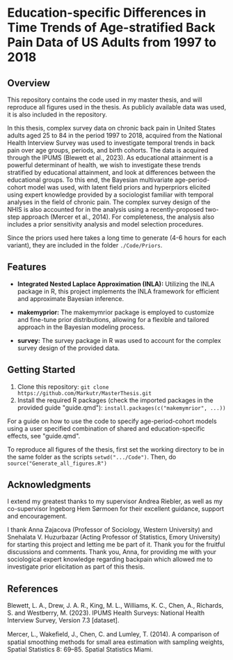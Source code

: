 # Education-specific Differences in Time Trends of Age-stratified Back Pain Data of US Adults from 1997 to 2018

## Overview

This repository contains the code used in my master thesis, and will reproduce all figures used in the thesis. As publicly available data was used, it is also included in the repository.

In this thesis, complex survey data on chronic back pain in United States adults aged 25 to 84 in the period 1997 to 2018, acquired from the National Health Interview Survey was used to investigate temporal trends in back pain over age groups, periods, and birth cohorts. The data is acquired through the IPUMS (Blewett et al., 2023). As educational attainment is a powerful determinant of health, we wish to investigate these trends stratified by educational attainment, and look at differences between the educational groups. To this end, the Bayesian multivariate age-period-cohort model was used, with latent field priors and hyperpriors elicited using expert knowledge provided by a sociologist familiar with temporal analyses in the field of chronic pain. The complex survey design of the NHIS is also accounted for in the analysis using a recently-proposed two-step approach (Mercer et al., 2014). For completeness, the analysis also includes a prior sensitivity analysis and model selection procedures.

Since the priors used here takes a long time to generate (4-6 hours for each variant), they are included in the folder `./Code/Priors`.

## Features

- **Integrated Nested Laplace Approximation (INLA):** Utilizing the INLA package in R, this project implements the INLA framework for efficient and approximate Bayesian inference.

- **makemyprior:** The makemymrior package is employed to customize and fine-tune prior distributions, allowing for a flexible and tailored approach in the Bayesian modeling process.

- **survey:** The survey package in R was used to account for the complex survey design of the provided data. 

## Getting Started

1. Clone this repository: `git clone https://github.com/Markutr/MasterThesis.git`
2. Install the required R packages (check the imported packages in the provided guide "guide.qmd"): `install.packages(c("makemymrior", ...))`

For a guide on how to use the code to specify age-period-cohort models using a user specified combination of shared and education-specific effects, see "guide.qmd".

To reproduce all figures of the thesis, first set the working directory to be in the same folder as the scripts `setwd(".../Code")`. Then, do `source("Generate_all_figures.R")`

## Acknowledgments

I extend my greatest thanks to my supervisor Andrea Riebler, as well as my co-supervisor Ingeborg Hem Sørmoen for their excellent guidance, support and encouragement. 

I thank Anna Zajacova (Professor of Sociology, Western University) and Snehalata V. Huzurbazar (Acting Professor of Statistics, Emory University) for starting this project and letting me be part of it. Thank you for the fruitful discussions and comments. Thank you, Anna, for providing me with your sociological expert knowledge regarding backpain which allowed me to investigate prior elicitation as part of this thesis. 

## References

Blewett, L. A., Drew, J. A. R., King, M. L., Williams, K. C., Chen, A., Richards, S. and Westberry, M. (2023). IPUMS Health Surveys: National Health Interview Survey, Version 7.3 [dataset].

Mercer, L., Wakeﬁeld, J., Chen, C. and Lumley, T. (2014). A comparison of spatial smoothing methods for small area estimation with sampling weights, Spatial Statistics 8: 69–85. Spatial Statistics Miami.



